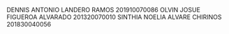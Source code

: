 DENNIS ANTONIO LANDERO RAMOS 201910070086
OLVIN JOSUE FIGUEROA ALVARADO 201320070010
SINTHIA NOELIA ALVARE CHIRINOS 201830040056
